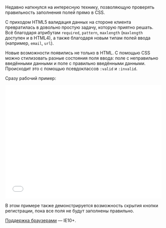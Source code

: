 Недавно наткнулся на интересную технику, позволяющую проверять правильность заполнения полей прямо в CSS.

С приходом HTML5 валидация данных на стороне клиента превратилась в довольно простую задачу, которую приятно решать. Всё благодаря атрибутам `required`, `pattern`, `maxlength` (`maxlength` доступен и в HTML4), а также благодаря новым типам полей ввода (например, `email`, `url`).

Новые возможности появились не только в HTML. С помощью CSS можно стилизовать разные состояния поля ввода: поле с неправильно введёнными данными и поле с правильно введёнными данными. Происходит это с помощью псевдоклассов `:valid` и `:invalid`.

Сразу рабочий пример:

<iframe style='max-width: 760px; width: 100%;' height='365' scrolling='no' src='//codepen.io/andrew-r/embed/rOyGjw/?height=365&theme-id=0&default-tab=result' frameborder='no' allowtransparency='true' allowfullscreen='true'>See the Pen <a href='http://codepen.io/andrew-r/pen/rOyGjw/'>input validation</a> by Andrew Romanov (<a href='http://codepen.io/andrew-r'>@andrew-r</a>) on <a href='http://codepen.io'>CodePen</a>.
</iframe>

В этом примере также демонстрируется возможность скрытия кнопки регистрации, пока все поля не будут заполнены правильно.

[Поддержка браузерами](http://caniuse.com/#feat=form-validation) — IE10+.
